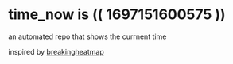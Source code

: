 # time_now is (( 1697151600575 ))

an automated repo that shows the currnent time

inspired by [breakingheatmap](https://github.com/breakingheatmap/breakingheatmap)